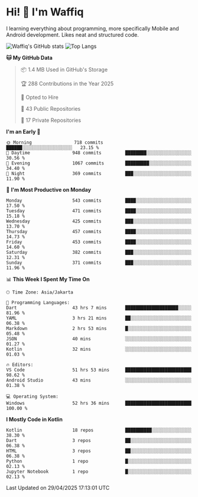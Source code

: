 
# Hi! 👋 I'm Waffiq

I learning everything about programming, more specifically Mobile and Android development. Likes neat and structured code.

<!-- Get to know more about me?

<a href="https://www.linkedin.com/in/waffiqaziz/"><img src="https://img.shields.io/static/v1?label=%20&message=LinkedIn&logo=linkedin&logoColor=white&color=0A66C2&style=for-the-badge" alt="LinkedIn"></a>
<a href="https://www.instagram.com/waffiqaziz/"><img src="https://img.shields.io/static/v1?label=%20&message=instagram&logo=instagram&logoColor=white&labelColor=%23E1306C&color=%23E1306C&style=for-the-badge" alt="Instagram"></a>
<a href="https://web.facebook.com/WaffiqAziz/"><img src="https://img.shields.io/static/v1?label=%20&message=Facebook&logo=facebook&logoColor=white&color=1877F2&style=for-the-badge" alt="Facebook"></a>
<a href="https://twitter.com/waffiqaziz"><img src="https://img.shields.io/static/v1?label=%20&message=X&logo=x&logoColor=white&color=000000&style=for-the-badge" alt="X"></a> -->

![Waffiq's GitHub stats](https://github-readme-stats-eight-theta.vercel.app/api?username=waffiqaziz&show_icons=true&include_all_commits=true&count_private=true&theme=dark)
![Top Langs](https://github-readme-stats.vercel.app/api/top-langs/?username=waffiqaziz&layout=compact&langs_count=8&theme=dark)

<!--START_SECTION:waka-->
**🐱 My GitHub Data** 

> 📦 1.4 MB Used in GitHub's Storage 
 > 
> 🏆 288 Contributions in the Year 2025
 > 
> 💼 Opted to Hire
 > 
> 📜 43 Public Repositories 
 > 
> 🔑 17 Private Repositories 
 > 
**I'm an Early 🐤** 

```text
🌞 Morning                718 commits         ██████░░░░░░░░░░░░░░░░░░░   23.15 % 
🌆 Daytime                948 commits         ████████░░░░░░░░░░░░░░░░░   30.56 % 
🌃 Evening                1067 commits        █████████░░░░░░░░░░░░░░░░   34.40 % 
🌙 Night                  369 commits         ███░░░░░░░░░░░░░░░░░░░░░░   11.90 % 
```
📅 **I'm Most Productive on Monday** 

```text
Monday                   543 commits         ████░░░░░░░░░░░░░░░░░░░░░   17.50 % 
Tuesday                  471 commits         ████░░░░░░░░░░░░░░░░░░░░░   15.18 % 
Wednesday                425 commits         ███░░░░░░░░░░░░░░░░░░░░░░   13.70 % 
Thursday                 457 commits         ████░░░░░░░░░░░░░░░░░░░░░   14.73 % 
Friday                   453 commits         ████░░░░░░░░░░░░░░░░░░░░░   14.60 % 
Saturday                 382 commits         ███░░░░░░░░░░░░░░░░░░░░░░   12.31 % 
Sunday                   371 commits         ███░░░░░░░░░░░░░░░░░░░░░░   11.96 % 
```


📊 **This Week I Spent My Time On** 

```text
🕑︎ Time Zone: Asia/Jakarta

💬 Programming Languages: 
Dart                     43 hrs 7 mins       ████████████████████░░░░░   81.96 % 
YAML                     3 hrs 21 mins       ██░░░░░░░░░░░░░░░░░░░░░░░   06.38 % 
Markdown                 2 hrs 53 mins       █░░░░░░░░░░░░░░░░░░░░░░░░   05.48 % 
JSON                     40 mins             ░░░░░░░░░░░░░░░░░░░░░░░░░   01.27 % 
Kotlin                   32 mins             ░░░░░░░░░░░░░░░░░░░░░░░░░   01.03 % 

🔥 Editors: 
VS Code                  51 hrs 53 mins      █████████████████████████   98.62 % 
Android Studio           43 mins             ░░░░░░░░░░░░░░░░░░░░░░░░░   01.38 % 

💻 Operating System: 
Windows                  52 hrs 36 mins      █████████████████████████   100.00 % 
```

**I Mostly Code in Kotlin** 

```text
Kotlin                   18 repos            ██████████░░░░░░░░░░░░░░░   38.30 % 
Dart                     3 repos             ██░░░░░░░░░░░░░░░░░░░░░░░   06.38 % 
HTML                     3 repos             ██░░░░░░░░░░░░░░░░░░░░░░░   06.38 % 
Python                   1 repo              █░░░░░░░░░░░░░░░░░░░░░░░░   02.13 % 
Jupyter Notebook         1 repo              █░░░░░░░░░░░░░░░░░░░░░░░░   02.13 % 
```




 Last Updated on 29/04/2025 17:13:01 UTC
<!--END_SECTION:waka-->
